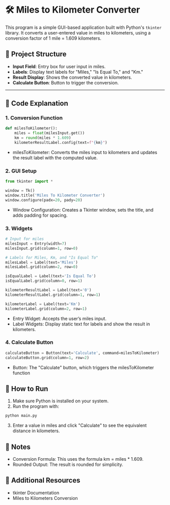 # 🛠️ Miles to Kilometer Converter

This program is a simple GUI-based application built with Python's `tkinter` library. It converts a user-entered value in miles to kilometers, using a conversion factor of 1 mile = 1.609 kilometers.

## 📂 Project Structure

- **Input Field**: Entry box for user input in miles.
- **Labels**: Display text labels for "Miles," "Is Equal To," and "Km."
- **Result Display**: Shows the converted value in kilometers.
- **Calculate Button**: Button to trigger the conversion.

---

## 🔧 Code Explanation

### 1. Conversion Function
```python
def milesToKilometer():
    miles = float(milesInput.get())
    km = round(miles * 1.609)
    kilometerResultLabel.config(text=f"{km}")
```
- milesToKilometer: Converts the miles input to kilometers and updates the result label with the computed value.

### 2. GUI Setup
```python
from tkinter import *

window = Tk()
window.title('Miles To Kilometer Converter')
window.configure(padx=20, pady=20)
```
- Window Configuration: Creates a Tkinter window, sets the title, and adds padding for spacing.

### 3. Widgets
```python
# Input for miles
milesInput = Entry(width=7)
milesInput.grid(column=1, row=0)

# Labels for Miles, Km, and "Is Equal To"
milesLabel = Label(text='Miles')
milesLabel.grid(column=2, row=0)

isEqualLabel = Label(text='Is Equal To')
isEqualLabel.grid(column=0, row=1)

kilometerResultLabel = Label(text='0')
kilometerResultLabel.grid(column=1, row=1)

kilometerLabel = Label(text='Km')
kilometerLabel.grid(column=2, row=1)
```
- Entry Widget: Accepts the user’s miles input.
- Label Widgets: Display static text for labels and show the result in kilometers.

### 4. Calculate Button
```python
calculateButton = Button(text='Calculate', command=milesToKilometer)
calculateButton.grid(column=1, row=2)
```
- Button: The "Calculate" button, which triggers the milesToKilometer function


## 🚀 How to Run
1. Make sure Python is installed on your system.
2. Run the program with:
```bash
python main.py
```
3. Enter a value in miles and click "Calculate" to see the equivalent distance in kilometers.

## 📝 Notes
- Conversion Formula: This uses the formula km = miles * 1.609.
- Rounded Output: The result is rounded for simplicity.

## 🔗 Additional Resources
- tkinter Documentation
- Miles to Kilometers Conversion
